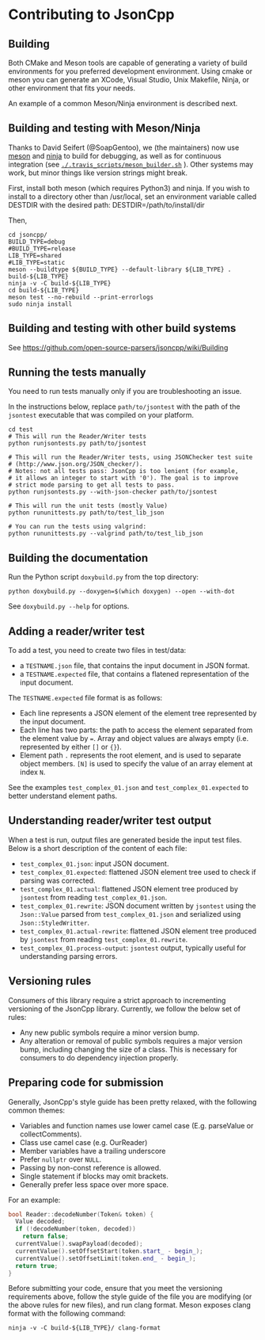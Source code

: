 # Contributing to JsonCpp

## Building

Both CMake and Meson tools are capable of generating a variety of build environments for you preferred development environment.
Using cmake or meson you can generate an XCode, Visual Studio, Unix Makefile, Ninja, or other environment that fits your needs.

An example of a common Meson/Ninja environment is described next.

## Building and testing with Meson/Ninja

Thanks to David Seifert (@SoapGentoo), we (the maintainers) now use
[meson](http://mesonbuild.com/) and [ninja](https://ninja-build.org/) to build
for debugging, as well as for continuous integration (see
[`./.travis_scripts/meson_builder.sh`](./.travis_scripts/meson_builder.sh) ). Other systems may work, but minor
things like version strings might break.

First, install both meson (which requires Python3) and ninja.
If you wish to install to a directory other than /usr/local, set an environment variable called DESTDIR with the desired path:
DESTDIR=/path/to/install/dir

Then,

```
cd jsoncpp/
BUILD_TYPE=debug
#BUILD_TYPE=release
LIB_TYPE=shared
#LIB_TYPE=static
meson --buildtype ${BUILD_TYPE} --default-library ${LIB_TYPE} . build-${LIB_TYPE}
ninja -v -C build-${LIB_TYPE}
cd build-${LIB_TYPE}
meson test --no-rebuild --print-errorlogs
sudo ninja install
```

## Building and testing with other build systems

See https://github.com/open-source-parsers/jsoncpp/wiki/Building

## Running the tests manually

You need to run tests manually only if you are troubleshooting an issue.

In the instructions below, replace `path/to/jsontest` with the path of the
`jsontest` executable that was compiled on your platform.

```
cd test
# This will run the Reader/Writer tests
python runjsontests.py path/to/jsontest

# This will run the Reader/Writer tests, using JSONChecker test suite
# (http://www.json.org/JSON_checker/).
# Notes: not all tests pass: JsonCpp is too lenient (for example,
# it allows an integer to start with '0'). The goal is to improve
# strict mode parsing to get all tests to pass.
python runjsontests.py --with-json-checker path/to/jsontest

# This will run the unit tests (mostly Value)
python rununittests.py path/to/test_lib_json

# You can run the tests using valgrind:
python rununittests.py --valgrind path/to/test_lib_json
```

## Building the documentation

Run the Python script `doxybuild.py` from the top directory:

```
python doxybuild.py --doxygen=$(which doxygen) --open --with-dot
```

See `doxybuild.py --help` for options.

## Adding a reader/writer test

To add a test, you need to create two files in test/data:

- a `TESTNAME.json` file, that contains the input document in JSON format.
- a `TESTNAME.expected` file, that contains a flatened representation of the
  input document.

The `TESTNAME.expected` file format is as follows:

- Each line represents a JSON element of the element tree represented by the
  input document.
- Each line has two parts: the path to access the element separated from the
  element value by `=`. Array and object values are always empty (i.e.
  represented by either `[]` or `{}`).
- Element path `.` represents the root element, and is used to separate object
  members. `[N]` is used to specify the value of an array element at index `N`.

See the examples `test_complex_01.json` and `test_complex_01.expected` to better understand element paths.

## Understanding reader/writer test output

When a test is run, output files are generated beside the input test files. Below is a short description of the content of each file:

- `test_complex_01.json`: input JSON document.
- `test_complex_01.expected`: flattened JSON element tree used to check if
  parsing was corrected.
- `test_complex_01.actual`: flattened JSON element tree produced by `jsontest`
  from reading `test_complex_01.json`.
- `test_complex_01.rewrite`: JSON document written by `jsontest` using the
  `Json::Value` parsed from `test_complex_01.json` and serialized using
  `Json::StyledWritter`.
- `test_complex_01.actual-rewrite`: flattened JSON element tree produced by
  `jsontest` from reading `test_complex_01.rewrite`.
- `test_complex_01.process-output`: `jsontest` output, typically useful for
  understanding parsing errors.

## Versioning rules

Consumers of this library require a strict approach to incrementing versioning of the JsonCpp library. Currently, we follow the below set of rules:

- Any new public symbols require a minor version bump.
- Any alteration or removal of public symbols requires a major version bump, including changing the size of a class. This is necessary for
  consumers to do dependency injection properly.

## Preparing code for submission

Generally, JsonCpp's style guide has been pretty relaxed, with the following common themes:

- Variables and function names use lower camel case (E.g. parseValue or collectComments).
- Class use camel case (e.g. OurReader)
- Member variables have a trailing underscore
- Prefer `nullptr` over `NULL`.
- Passing by non-const reference is allowed.
- Single statement if blocks may omit brackets.
- Generally prefer less space over more space.

For an example:

```c++
bool Reader::decodeNumber(Token& token) {
  Value decoded;
  if (!decodeNumber(token, decoded))
    return false;
  currentValue().swapPayload(decoded);
  currentValue().setOffsetStart(token.start_ - begin_);
  currentValue().setOffsetLimit(token.end_ - begin_);
  return true;
}
```

Before submitting your code, ensure that you meet the versioning requirements above, follow the style guide of the file you are modifying (or the above rules for new files), and run clang format. Meson exposes clang format with the following command:

```
ninja -v -C build-${LIB_TYPE}/ clang-format
```
